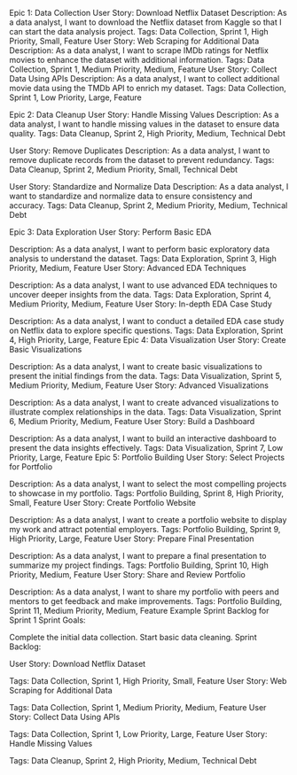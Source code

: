 Epic 1: Data Collection
User Story: Download Netflix Dataset
Description: As a data analyst, I want to download the Netflix dataset from Kaggle so that I can start the data analysis project.
Tags: Data Collection, Sprint 1, High Priority, Small, Feature
User Story: Web Scraping for Additional Data
Description: As a data analyst, I want to scrape IMDb ratings for Netflix movies to enhance the dataset with additional information.
Tags: Data Collection, Sprint 1, Medium Priority, Medium, Feature
User Story: Collect Data Using APIs
Description: As a data analyst, I want to collect additional movie data using the TMDb API to enrich my dataset.
Tags: Data Collection, Sprint 1, Low Priority, Large, Feature

Epic 2: Data Cleanup
User Story: Handle Missing Values
Description: As a data analyst, I want to handle missing values in the dataset to ensure data quality.
Tags: Data Cleanup, Sprint 2, High Priority, Medium, Technical Debt

User Story: Remove Duplicates
Description: As a data analyst, I want to remove duplicate records from the dataset to prevent redundancy.
Tags: Data Cleanup, Sprint 2, Medium Priority, Small, Technical Debt

User Story: Standardize and Normalize Data
Description: As a data analyst, I want to standardize and normalize data to ensure consistency and accuracy.
Tags: Data Cleanup, Sprint 2, Medium Priority, Medium, Technical Debt

Epic 3: Data Exploration
User Story: Perform Basic EDA

Description: As a data analyst, I want to perform basic exploratory data analysis to understand the dataset.
Tags: Data Exploration, Sprint 3, High Priority, Medium, Feature
User Story: Advanced EDA Techniques

Description: As a data analyst, I want to use advanced EDA techniques to uncover deeper insights from the data.
Tags: Data Exploration, Sprint 4, Medium Priority, Medium, Feature
User Story: In-depth EDA Case Study

Description: As a data analyst, I want to conduct a detailed EDA case study on Netflix data to explore specific questions.
Tags: Data Exploration, Sprint 4, High Priority, Large, Feature
Epic 4: Data Visualization
User Story: Create Basic Visualizations

Description: As a data analyst, I want to create basic visualizations to present the initial findings from the data.
Tags: Data Visualization, Sprint 5, Medium Priority, Medium, Feature
User Story: Advanced Visualizations

Description: As a data analyst, I want to create advanced visualizations to illustrate complex relationships in the data.
Tags: Data Visualization, Sprint 6, Medium Priority, Medium, Feature
User Story: Build a Dashboard

Description: As a data analyst, I want to build an interactive dashboard to present the data insights effectively.
Tags: Data Visualization, Sprint 7, Low Priority, Large, Feature
Epic 5: Portfolio Building
User Story: Select Projects for Portfolio

Description: As a data analyst, I want to select the most compelling projects to showcase in my portfolio.
Tags: Portfolio Building, Sprint 8, High Priority, Small, Feature
User Story: Create Portfolio Website

Description: As a data analyst, I want to create a portfolio website to display my work and attract potential employers.
Tags: Portfolio Building, Sprint 9, High Priority, Large, Feature
User Story: Prepare Final Presentation

Description: As a data analyst, I want to prepare a final presentation to summarize my project findings.
Tags: Portfolio Building, Sprint 10, High Priority, Medium, Feature
User Story: Share and Review Portfolio

Description: As a data analyst, I want to share my portfolio with peers and mentors to get feedback and make improvements.
Tags: Portfolio Building, Sprint 11, Medium Priority, Medium, Feature
Example Sprint Backlog for Sprint 1
Sprint Goals:

Complete the initial data collection.
Start basic data cleaning.
Sprint Backlog:

User Story: Download Netflix Dataset

Tags: Data Collection, Sprint 1, High Priority, Small, Feature
User Story: Web Scraping for Additional Data

Tags: Data Collection, Sprint 1, Medium Priority, Medium, Feature
User Story: Collect Data Using APIs

Tags: Data Collection, Sprint 1, Low Priority, Large, Feature
User Story: Handle Missing Values

Tags: Data Cleanup, Sprint 2, High Priority, Medium, Technical Debt
